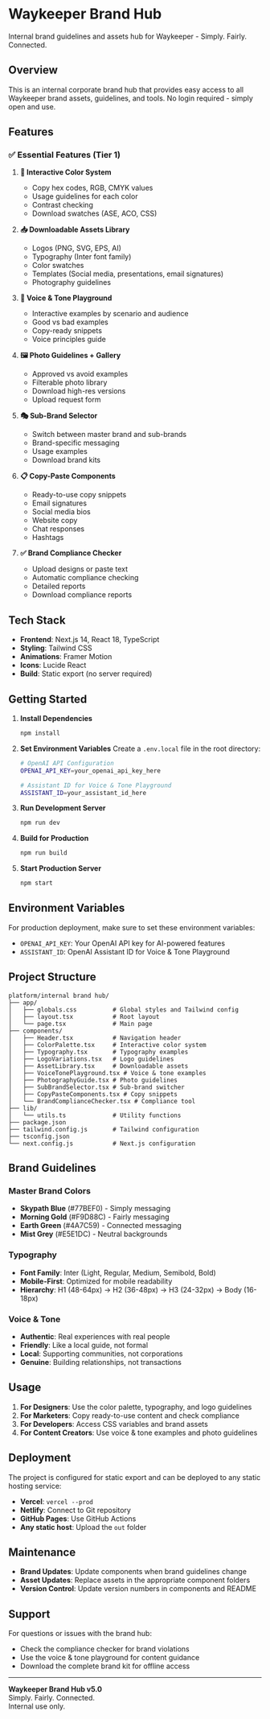 # Waykeeper Brand Hub

Internal brand guidelines and assets hub for Waykeeper - Simply. Fairly. Connected.

## Overview

This is an internal corporate brand hub that provides easy access to all Waykeeper brand assets, guidelines, and tools. No login required - simply open and use.

## Features

### ✅ Essential Features (Tier 1)

1. **🎨 Interactive Color System**
   - Copy hex codes, RGB, CMYK values
   - Usage guidelines for each color
   - Contrast checking
   - Download swatches (ASE, ACO, CSS)

2. **📥 Downloadable Assets Library**
   - Logos (PNG, SVG, EPS, AI)
   - Typography (Inter font family)
   - Color swatches
   - Templates (Social media, presentations, email signatures)
   - Photography guidelines

3. **💬 Voice & Tone Playground**
   - Interactive examples by scenario and audience
   - Good vs bad examples
   - Copy-ready snippets
   - Voice principles guide

4. **🖼️ Photo Guidelines + Gallery**
   - Approved vs avoid examples
   - Filterable photo library
   - Download high-res versions
   - Upload request form

5. **🎭 Sub-Brand Selector**
   - Switch between master brand and sub-brands
   - Brand-specific messaging
   - Usage examples
   - Download brand kits

6. **📋 Copy-Paste Components**
   - Ready-to-use copy snippets
   - Email signatures
   - Social media bios
   - Website copy
   - Chat responses
   - Hashtags

7. **✅ Brand Compliance Checker**
   - Upload designs or paste text
   - Automatic compliance checking
   - Detailed reports
   - Download compliance reports

## Tech Stack

- **Frontend**: Next.js 14, React 18, TypeScript
- **Styling**: Tailwind CSS
- **Animations**: Framer Motion
- **Icons**: Lucide React
- **Build**: Static export (no server required)

## Getting Started

1. **Install Dependencies**
   ```bash
   npm install
   ```

2. **Set Environment Variables**
   Create a `.env.local` file in the root directory:
   ```bash
   # OpenAI API Configuration
   OPENAI_API_KEY=your_openai_api_key_here
   
   # Assistant ID for Voice & Tone Playground
   ASSISTANT_ID=your_assistant_id_here
   ```

3. **Run Development Server**
   ```bash
   npm run dev
   ```

4. **Build for Production**
   ```bash
   npm run build
   ```

5. **Start Production Server**
   ```bash
   npm start
   ```

## Environment Variables

For production deployment, make sure to set these environment variables:

- `OPENAI_API_KEY`: Your OpenAI API key for AI-powered features
- `ASSISTANT_ID`: OpenAI Assistant ID for Voice & Tone Playground

## Project Structure

```
platform/internal brand hub/
├── app/
│   ├── globals.css          # Global styles and Tailwind config
│   ├── layout.tsx           # Root layout
│   └── page.tsx             # Main page
├── components/
│   ├── Header.tsx           # Navigation header
│   ├── ColorPalette.tsx     # Interactive color system
│   ├── Typography.tsx       # Typography examples
│   ├── LogoVariations.tsx   # Logo guidelines
│   ├── AssetLibrary.tsx     # Downloadable assets
│   ├── VoiceTonePlayground.tsx # Voice & tone examples
│   ├── PhotographyGuide.tsx # Photo guidelines
│   ├── SubBrandSelector.tsx # Sub-brand switcher
│   ├── CopyPasteComponents.tsx # Copy snippets
│   └── BrandComplianceChecker.tsx # Compliance tool
├── lib/
│   └── utils.ts             # Utility functions
├── package.json
├── tailwind.config.js       # Tailwind configuration
├── tsconfig.json
└── next.config.js           # Next.js configuration
```

## Brand Guidelines

### Master Brand Colors
- **Skypath Blue** (#77BEF0) - Simply messaging
- **Morning Gold** (#F9D88C) - Fairly messaging  
- **Earth Green** (#4A7C59) - Connected messaging
- **Mist Grey** (#E5E1DC) - Neutral backgrounds

### Typography
- **Font Family**: Inter (Light, Regular, Medium, Semibold, Bold)
- **Mobile-First**: Optimized for mobile readability
- **Hierarchy**: H1 (48-64px) → H2 (36-48px) → H3 (24-32px) → Body (16-18px)

### Voice & Tone
- **Authentic**: Real experiences with real people
- **Friendly**: Like a local guide, not formal
- **Local**: Supporting communities, not corporations
- **Genuine**: Building relationships, not transactions

## Usage

1. **For Designers**: Use the color palette, typography, and logo guidelines
2. **For Marketers**: Copy ready-to-use content and check compliance
3. **For Developers**: Access CSS variables and brand assets
4. **For Content Creators**: Use voice & tone examples and photo guidelines

## Deployment

The project is configured for static export and can be deployed to any static hosting service:

- **Vercel**: `vercel --prod`
- **Netlify**: Connect to Git repository
- **GitHub Pages**: Use GitHub Actions
- **Any static host**: Upload the `out` folder

## Maintenance

- **Brand Updates**: Update components when brand guidelines change
- **Asset Updates**: Replace assets in the appropriate component folders
- **Version Control**: Update version numbers in components and README

## Support

For questions or issues with the brand hub:
- Check the compliance checker for brand violations
- Use the voice & tone playground for content guidance
- Download the complete brand kit for offline access

---

**Waykeeper Brand Hub v5.0**  
Simply. Fairly. Connected.  
Internal use only.
